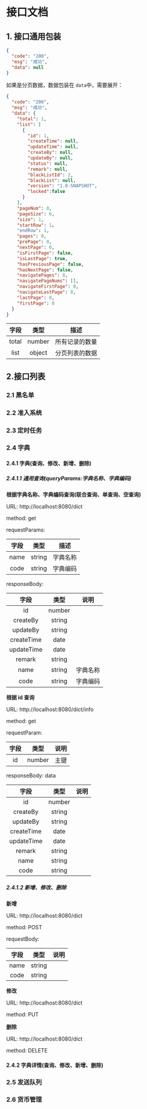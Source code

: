 # 接口文档

## 1. 接口通用包装

```json
{
  "code": "200",
  "msg": "成功",
  "data": null
}
```

如果是分页数据，数据包装在 `data`中，需要展开：

```json
{
  "code": "200",
  "msg": "成功",
  "data": {
    "total": 1,
    "list": [
      {
        "id": 1,
        "createTime": null,
        "updateTime": null,
        "createBy": null,
        "updateBy": null,
        "status": null,
        "remark": null,
        "blackListId": 2,
        "blackList": null,
        "version": "1.0-SNAPSHOT",
        "locked":false
      }
    ],
    "pageNum": 0,
    "pageSize": 0,
    "size": 1,
    "startRow": 1，
    "endRow": 1,
    "pages": 0,
    "prePage": 0,
    "nextPage": 0,
    "isFirstPage": false,
    "isLastPage": true,
    "hasPreviousPage": false,
    "hasNextPage": false,
    "navigatePages": 8,
    "navigatePageNums": [],
    "navigateFirstPage": 0,
    "navigateLastPage": 0,
    "lastPage": 0,
    "firstPage": 0
  }
}
```

| 字段  |  类型  |      描述      |
| :---: | :----: | :------------: |
| total | number | 所有记录的数量 |
| list  | object | 分页列表的数据 |

## 2.接口列表

### 2.1 黑名单

### 2.2 准入系统

### 2.3 定时任务

### 2.4 字典

#### 2.4.1 字典(查询、修改、新增、删除)

##### 2.4.1.1 通用查询(queryParams:字典名称、字典编码)

**根据字典名称、字典编码查询(联合查询、单查询、空查询)**

URL: http://localhost:8080/dict

method: get

requestParams:

| 字段 |  类型  |   描述   |
| :--: | :----: | :------: |
| name | string | 字典名称 |
| code | string | 字典编码 |

responseBody:

|    字段    |  类型  |   说明   |
| :--------: | :----: | :------: |
|     id     | number |          |
|  createBy  | string |          |
|  updateBy  | string |          |
| createTime |  date  |          |
| updateTime |  date  |          |
|   remark   | string |          |
|    name    | string | 字典名称 |
|    code    | string | 字典编码 |

**根据 id 查询**

URL: http://localhost:8080/dict/info

method: get

requestParam:

| 字段 |  类型  | 说明 |
| :--: | :----: | :--: |
|  id  | number | 主键 |

responseBody: data

|    字段    |  类型  | 说明 |
| :--------: | :----: | :--: |
|     id     | number |      |
|  createBy  | string |      |
|  updateBy  | string |      |
| createTime |  date  |      |
| updateTime |  date  |      |
|   remark   | string |      |
|    name    | string |      |
|    code    | string |      |



##### 2.4.1.2 新增、修改、删除

**新增**

URL: http://localhost:8080/dict

method: POST

requestBody:

| 字段 |  类型  | 说明 |
| :--: | :----: | :--: |
| name | string |      |
| code | string |      |



**修改**

URL: http://localhost:8080/dict

method: PUT

**删除**

URL: http://localhost:8080/dict

method: DELETE





#### 2.4.2 字典详情(查询、修改、新增、删除)



### 2.5 发送队列



### 2.6 货币管理

